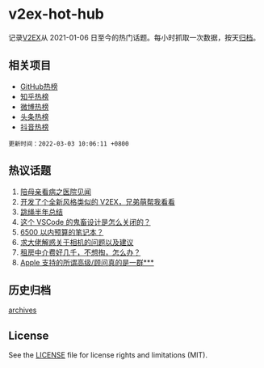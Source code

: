 # v2ex-hot-hub

 记录[V2EX](https://www.v2ex.com/)从 2021-01-06 日至今的热门话题。每小时抓取一次数据，按天[归档](archives)。
 
 ## 相关项目

- [GitHub热榜](https://github.com/lonnyzhang423/github-hot-hub)
- [知乎热榜](https://github.com/lonnyzhang423/zhihu-hot-hub)
- [微博热榜](https://github.com/lonnyzhang423/weibo-hot-hub)
- [头条热榜](https://github.com/lonnyzhang423/toutiao-hot-hub)
- [抖音热榜](https://github.com/lonnyzhang423/douyin-hot-hub)


 `更新时间：2022-03-03 10:06:11 +0800`

## 热议话题

1. [陪母亲看病之医院见闻](https://www.v2ex.com/t/837391)
1. [开发了个全新风格类似的 V2EX，兄弟萌帮我看看](https://www.v2ex.com/t/837490)
1. [跳绳半年总结](https://www.v2ex.com/t/837397)
1. [这个 VSCode 的鬼畜设计是怎么关闭的？](https://www.v2ex.com/t/837343)
1. [6500 以内预算的笔记本？](https://www.v2ex.com/t/837403)
1. [求大佬解惑关于相机的问题以及建议](https://www.v2ex.com/t/837346)
1. [租房中介费好几千，不想掏，怎么办？](https://www.v2ex.com/t/837463)
1. [Apple 支持的所谓高级/顾问真的是一群***](https://www.v2ex.com/t/837362)

## 历史归档

[archives](archives)

## License

See the [LICENSE](LICENSE) file for license rights and limitations (MIT).
